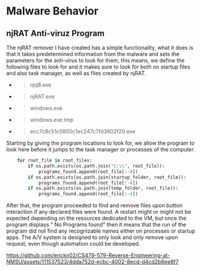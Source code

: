 # Malware Behavior

## njRAT Anti-viruz Program
The njRAT remover I have created has a simple functionality, what it does is that it takes predetermined information from the malware and sets the parameters for the anti-virus to look for them, this means, we define the following files to look for and it makes sure to look for both on startup files and also task manager, as well as files created by njRAT.

* > njq8.exe
* > njRAT.exe
* > windows.exe
* > windows.exe.tmp
* > ecc7c8c51c0850c1ec247c7fd3602f20.exe

Starting by giving the program locations to look for, we allow the program to look here before it jumps to the task manager or processes of the computer.
```python
    for root_file in root_files:
        if os.path.exists(os.path.join("C:\\", root_file)):
            programs_found.append(root_file[:-4])
        if os.path.exists(os.path.join(startup_folder, root_file)):
            programs_found.append(root_file[:-4])
        if os.path.exists(os.path.join(temp_folder, root_file)):
            programs_found.append(root_file[:-4])
```

After that, the program proceeded to find and remove files upon button interaction if any declared files were found. A restart might or might not be expected depending on the resources dedicated to the VM, but once the program displays " No Programs found" then it means that the run of the program did not find any recognizable names either on processes or startup apps. The A/V system is designed to only look and only remove upon request, even though automation could be developed.

https://github.com/erickn02/CS479-579-Reverse-Engineering-at-NMSU/assets/111537523/4dda752d-ecbc-4002-8ecd-d4cd2b8ee8f7

